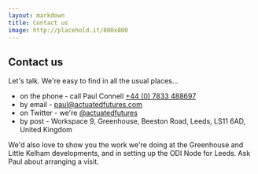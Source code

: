 ```yaml
---
layout: markdown
title: Contact us
image: http://placehold.it/800x800
---
```


## Contact us

Let's talk. We're easy to find in all the usual places...

 * on the phone - call Paul Connell [+44 (0) 7833 488697](tel:+447833488697)
 * by email - [paul@actuatedfutures.com](mailto:paul@actuatedfutures.com)
 * on Twitter - we're [@actuatedfutures](https://twitter.com/actuatedfutures/)
 * by post - Workspace 9, Greenhouse, Beeston Road, Leeds, LS11 6AD, United Kingdom

We'd also love to show you the work we're doing at the Greenhouse and Little Kelham developments, and in setting up the ODI Node for Leeds. Ask Paul about arranging a visit.
